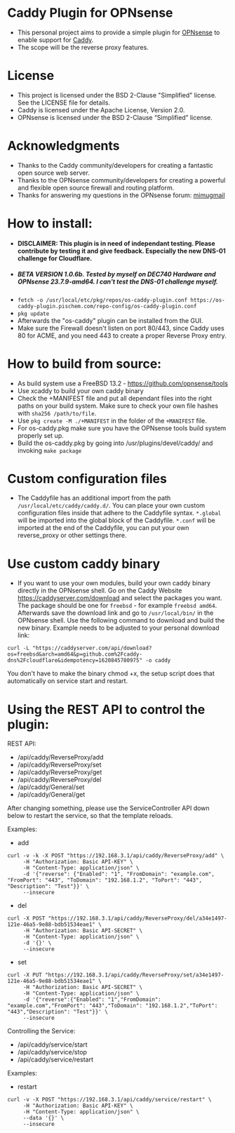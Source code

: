 # Caddy Plugin for OPNsense

- This personal project aims to provide a simple plugin for [OPNsense](https://github.com/opnsense) to enable support for [Caddy](https://github.com/caddyserver/caddy).
- The scope will be the reverse proxy features.

# License

- This project is licensed under the BSD 2-Clause "Simplified" license. See the LICENSE file for details. 
- Caddy is licensed under the Apache License, Version 2.0. 
- OPNsense is licensed under the BSD 2-Clause “Simplified” license.

# Acknowledgments

- Thanks to the Caddy community/developers for creating a fantastic open source web server.
- Thanks to the OPNsense community/developers for creating a powerful and flexible open source firewall and routing platform.
- Thanks for answering my questions in the OPNsense forum: [mimugmail](https://forum.opnsense.org/index.php?action=profile;u=15464)

# How to install:
- #### DISCLAIMER: This plugin is in need of independant testing. Please contribute by testing it and give feedback. Especially the new DNS-01 challenge for Cloudflare.
- ##### BETA VERSION 1.0.6b. Tested by myself on DEC740 Hardware and OPNsense 23.7.9-amd64. I can't test the DNS-01 challenge myself.
- ```fetch -o /usr/local/etc/pkg/repos/os-caddy-plugin.conf https://os-caddy-plugin.pischem.com/repo-config/os-caddy-plugin.conf```
- ```pkg update```
- Afterwards the "os-caddy" plugin can be installed from the GUI.
- Make sure the Firewall doesn't listen on port 80/443, since Caddy uses 80 for ACME, and you need 443 to create a proper Reverse Proxy entry.

# How to build from source:
- As build system use a FreeBSD 13.2 - https://github.com/opnsense/tools
- Use xcaddy to build your own caddy binary
- Check the +MANIFEST file and put all dependant files into the right paths on your build system. Make sure to check your own file hashes with ```sha256 /path/to/file```. 
- Use ```pkg create -M ./+MANIFEST``` in the folder of the ```+MANIFEST``` file.
- For os-caddy.pkg make sure you have the OPNsense tools build system properly set up. 
- Build the os-caddy.pkg by going into /usr/plugins/devel/caddy/ and invoking ```make package``` 

# Custom configuration files
- The Caddyfile has an additional import from the path ```/usr/local/etc/caddy/caddy.d/```. You can place your own custom configuration files inside that adhere to the Caddyfile syntax. ```*.global``` will be imported into the global block of the Caddyfile. ```*.conf``` will be imported at the end of the Caddyfile, you can put your own reverse_proxy or other settings there.

# Use custom caddy binary
- If you want to use your own modules, build your own caddy binary directly in the OPNsense shell. Go on the Caddy Website https://caddyserver.com/download and select the packages you want. The package should be one for ```freebsd``` - for example ```freebsd amd64```. Afterwards save the download link and go to ```/usr/local/bin/``` in the OPNsense shell. Use the following command to download and build the new binary. Example needs to be adjusted to your personal download link:
```
curl -L "https://caddyserver.com/api/download?os=freebsd&arch=amd64&p=github.com%2Fcaddy-dns%2Fcloudflare&idempotency=1620845780975" -o caddy
```
You don't have to make the binary chmod +x, the setup script does that automatically on service start and restart.

# Using the REST API to control the plugin:
REST API:
- /api/caddy/ReverseProxy/add
- /api/caddy/ReverseProxy/set
- /api/caddy/ReverseProxy/get
- /api/caddy/ReverseProxy/del
- /api/caddy/General/set
- /api/caddy/General/get

After changing something, please use the ServiceController API down below to restart the service, so that the template reloads.

Examples:

- add
```
curl -v -k -X POST "https://192.168.3.1/api/caddy/ReverseProxy/add" \
     -H "Authorization: Basic API-KEY" \
     -H "Content-Type: application/json" \
     -d '{"reverse": {"Enabled": "1", "FromDomain": "example.com", "FromPort": "443", "ToDomain": "192.168.1.2", "ToPort": "443", "Description": "Test"}}' \
     --insecure
```
- del
```
curl -X POST "https://192.168.3.1/api/caddy/ReverseProxy/del/a34e1497-121e-46a5-9e88-bdb51534eae1" \
     -H "Authorization: Basic API-SECRET" \
     -H "Content-Type: application/json" \
     -d '{}' \
     --insecure 
```
- set
```
curl -X PUT "https://192.168.3.1/api/caddy/ReverseProxy/set/a34e1497-121e-46a5-9e88-bdb51534eae1" \
     -H "Authorization: Basic API-SECRET" \
     -H "Content-Type: application/json" \
     -d '{"reverse":{"Enabled": "1","FromDomain": "example.com","FromPort": "443","ToDomain": "192.168.1.2","ToPort": "443","Description": "Test"}}' \
     --insecure
```

Controlling the Service:

- /api/caddy/service/start
- /api/caddy/service/stop
- /api/caddy/service/restart

Examples:

- restart
```
curl -v -X POST "https://192.168.3.1/api/caddy/service/restart" \
     -H "Authorization: Basic API-KEY" \
     -H "Content-Type: application/json" \
     --data '{}' \
     --insecure
```
